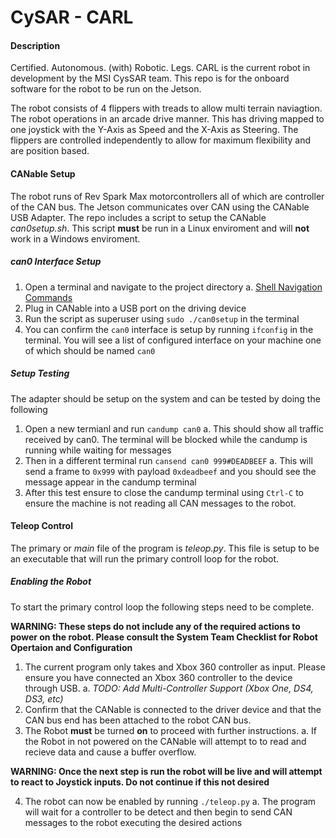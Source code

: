 # CySAR - CARL
#### Description
Certified. Autonomous. (with) Robotic. Legs.
CARL is the current robot in development by the MSI CysSAR team. This repo is for the onboard software for the robot to be run on the Jetson.

The robot consists of 4 flippers with treads to allow multi terrain naviagtion. The robot operations in an arcade drive manner. This has driving mapped to one joystick with the Y-Axis as Speed and the X-Axis as Steering. The flippers are controlled independently to allow for maximum flexibility and are position based.

#### CANable Setup
The robot runs of Rev Spark Max motorcontrollers all of which are controller of the CAN bus. The Jetson communicates over CAN using the CANable USB Adapter. The repo includes a script to setup the CANable *can0setup.sh*. This script **must** be run in a Linux enviroment and will **not** work in a Windows enviroment.

##### can0 Interface Setup
1. Open a terminal and navigate to the project directory
    a. [Shell Navigation Commands](https://www.guru99.com/linux-commands-cheat-sheet.html)
2. Plug in CANable into a USB port on the driving device
3. Run the script as superuser using `sudo ./can0setup` in the terminal
4. You can confirm the `can0` interface is setup by running `ifconfig` in the terminal. You will see a list of configured interface on your machine one of which should be named `can0`

##### Setup Testing
The adapter should be setup on the system and can be tested by doing the following
1. Open a new termianl and run `candump can0`
    a. This should show all traffic received by can0. The terminal will be blocked while the candump is running while waiting for messages
2. Then in a different terminal run `cansend can0 999#DEADBEEF`
    a. This will send a frame to `0x999` with payload `0xdeadbeef` and you should see the message appear in the candump terminal
3. After this test ensure to close the candump terminal using `Ctrl-C` to ensure the machine is not reading all CAN messages to the robot.

#### Teleop Control
The primary or *main* file of the program is *teleop.py*. This file is setup to be an executable that will run the primary controll loop for the robot.

##### Enabling the Robot
To start the primary control loop the following steps need to be complete.

**WARNING: These steps do not include any of the required actions to power on the robot. Please consult the System Team Checklist for Robot Opertaion and Configuration**

1. The current program only takes and Xbox 360 controller as input. Please ensure you have connected an Xbox 360 controller to the device through USB.
    a. *TODO: Add Multi-Controller Support (Xbox One, DS4, DS3, etc)*
2. Confirm that the CANable is connected to the driver device and that the CAN bus end has been attached to the robot CAN bus.
3. The Robot **must** be turned **on** to proceed with further instructions.
    a. If the Robot in not powered on the CANable will attempt to to read and recieve data and cause a buffer overflow.

**WARNING: Once the next step is run the robot will be live and will attempt to react to Joystick inputs. Do not continue if this not desired**

4. The robot can now be enabled by running `./teleop.py`
    a. The program will wait for a controller to be detect and then begin to send CAN messages to the robot executing the desired actions
